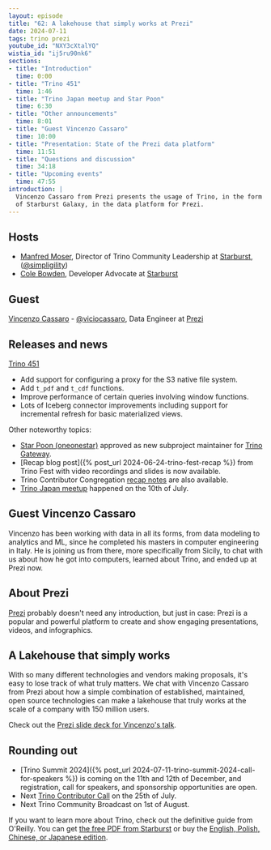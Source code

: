 ```yaml
---
layout: episode
title: "62: A lakehouse that simply works at Prezi"
date: 2024-07-11
tags: trino prezi
youtube_id: "NXY3cXtalYQ"
wistia_id: "ij5ru90nk6"
sections:
- title: "Introduction"
  time: 0:00
- title: "Trino 451"
  time: 1:46
- title: "Trino Japan meetup and Star Poon"
  time: 6:30
- title: "Other announcements"
  time: 8:01
- title: "Guest Vincenzo Cassaro"
  time: 10:00
- title: "Presentation: State of the Prezi data platform"
  time: 11:51
- title: "Questions and discussion"
  time: 34:18
- title: "Upcoming events"
  time: 47:55
introduction: |
  Vincenzo Cassaro from Prezi presents the usage of Trino, in the form 
  of Starburst Galaxy, in the data platform for Prezi.
---
```


## Hosts

* [Manfred Moser](https://www.linkedin.com/in/manfredmoser), Director of Trino
  Community Leadership at [Starburst](https://starburst.io),
  ([@simpligility](https://twitter.com/simpligility))
* [Cole Bowden](https://www.linkedin.com/in/cole-m-bowden), Developer Advocate
  at [Starburst](https://starburst.io)

## Guest

[Vincenzo Cassaro](https://www.linkedin.com/in/vincenzo-cassaro/) -
[@viciocassaro](https://twitter.com/viciocassaro), Data Engineer at
[Prezi](https://prezi.com/)

## Releases and news

[Trino 451](https://trino.io/docs/current/release/release-451.html)

* Add support for configuring a proxy for the S3 native file system.
* Add `t_pdf` and `t_cdf` functions.
* Improve performance of certain queries involving window functions.
* Lots of Iceberg connector improvements including support for incremental
  refresh for basic materialized views.

Other noteworthy topics:

* [Star Poon (oneonestar)](https://github.com/oneonestar) approved as new
  subproject maintainer for [Trino Gateway](https://trinodb.github.io/trino-gateway/).
* [Recap blog post]({% post_url 2024-06-24-trino-fest-recap %}) from Trino Fest
  with video recordings and slides is now available.
* Trino Contributor Congregation [recap notes](https://github.com/trinodb/trino/wiki/Contributor-meetings#trino-contributor-congregation-14-june-2024) are also available.
* [Trino Japan meetup](https://techplay.jp/event/944074) happened on the 10th of July.

## Guest Vincenzo Cassaro

Vincenzo has been working with data in all its forms, from data modeling to
analytics and ML, since he completed his masters in computer engineering in
Italy. He is joining us from there, more specifically from Sicily, to chat with
us about how he got into computers, learned about Trino, and ended up at Prezi
now.

## About Prezi

[Prezi](https://prezi.com/) probably doesn't need any introduction, but just in
case: Prezi is a popular and powerful platform to create and show engaging
presentations, videos, and infographics.

## A Lakehouse that simply works

With so many different technologies and vendors making proposals, it's easy to
lose track of what truly matters. We chat with Vincenzo Cassaro from Prezi about
how a simple combination of established, maintained, open source technologies
can make a lakehouse that truly works at the scale of a company with 150 million
users.

Check out the [Prezi slide deck for Vincenzo's talk](https://prezi.com/view/P4HYav74ficPkkTAHjXJ/).

## Rounding out

* [Trino Summit 2024]({% post_url 2024-07-11-trino-summit-2024-call-for-speakers
%}) is coming on the 11th and 12th of December, and registration, call for
speakers, and sponsorship opportunities are open.
* Next [Trino Contributor Call](https://github.com/trinodb/trino/wiki/Contributor-meetings#trino-contributor-call-25-jul-2024) on the 25th of July.
* Next Trino Community Broadcast on 1st of August.

If you want to learn more about Trino, check out the definitive guide from
O'Reilly. You can get [the free PDF from
Starburst](https://www.starburst.io/info/oreilly-trino-guide/) or buy the
[English, Polish, Chinese, or Japanese
edition]({{site.url}}/trino-the-definitive-guide.html).
